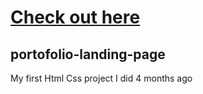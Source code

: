 
# [Check out here](https://mikaeel-js.github.io/portofolio-landing-page/index.html)

## portofolio-landing-page

My first Html Css project I did 4 months ago
